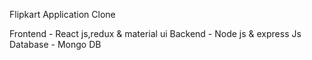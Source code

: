 Flipkart Application Clone

Frontend - React js,redux & material ui 
Backend - Node js & express Js
Database - Mongo DB
